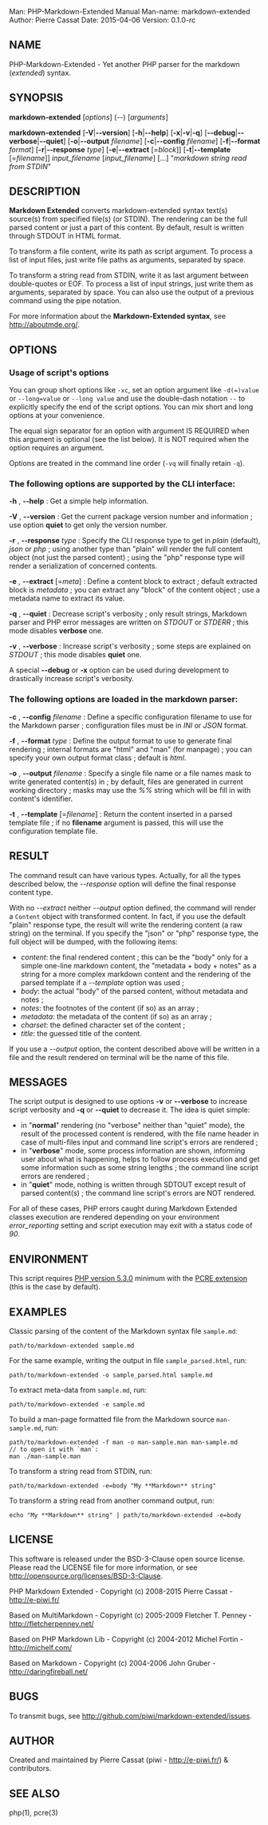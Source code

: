 Man:        PHP-Markdown-Extended Manual
Man-name:   markdown-extended
Author:     Pierre Cassat
Date:       2015-04-06
Version:    0.1.0-rc


## NAME

PHP-Markdown-Extended - Yet another PHP parser for the markdown (*extended*) syntax.


## SYNOPSIS

**markdown-extended**  [*options*]  (*--*)  [*arguments*]

**markdown-extended**  [**-V**|**--version**]  [**-h**|**--help**]
    [**-x**|**-v**|**-q**] [**--debug**|**--verbose**|**--quiet**]
    [**-o**|**--output** *filename*]
    [**-c**|**--config** *filename*]
    [**-f**|**--format** *format*]
    [**-r**|**--response** *type*]
    [**-e**|**--extract** [=*block*]]
    [**-t**|**--template** [=*filename*]]
        *input_filename*  [*input_filename*]  [...]
        "*markdown string read from STDIN*"


## DESCRIPTION

**Markdown Extended** converts markdown-extended syntax text(s) source(s) from specified file(s)
(or STDIN). The rendering can be the full parsed content or just a part of this content.
By default, result is written through STDOUT in HTML format.

To transform a file content, write its path as script argument. To process a list of input
files, just write file paths as arguments, separated by space.

To transform a string read from STDIN, write it as last argument between double-quotes or EOF.
To process a list of input strings, just write them as arguments, separated by space.
You can also use the output of a previous command using the pipe notation.

For more information about the **Markdown-Extended syntax**, see <http://aboutmde.org/>.

## OPTIONS

### Usage of script's options

You can group short options like `-xc`, set an option argument like `-d(=)value` or
`--long=value` or `--long value` and use the double-dash notation `--` to explicitly 
specify the end of the script options. You can mix short and long options at your 
convenience.

The equal sign separator for an option with argument IS REQUIRED when this argument
is optional (see the list below). It is NOT required when the option requires an
argument.

Options are treated in the command line order (`-vq` will finally retain `-q`).

### The following options are supported by the CLI interface:

**-h** , **--help**
:   Get a simple help information.

**-V** , **--version**
:   Get the current package version number and information ; use option **quiet** to
get only the version number.

**-r** , **--response** *type*
:   Specify the CLI response type to get in *plain* (default), *json* or *php* ; using
    another type than "plain" will render the full content object (not just the parsed content) ;
    using the "php" response type will render a serialization of concerned contents.

**-e** , **--extract** [=*meta*]
:   Define a content block to extract ; default extracted block is *metadata* ; you can
    extract any "block" of the content object ; use a metadata name to extract its value.

**-q** , **--quiet**
:   Decrease script's verbosity ; only result strings, Markdown parser and PHP error
    messages are written on *STDOUT* or *STDERR* ; this mode disables **verbose** one.

**-v** , **--verbose**
:   Increase script's verbosity ; some steps are explained on *STDOUT* ; this mode
disables **quiet** one.

A special **--debug** or **-x** option can be used during development to drastically
increase script's verbosity.

### The following options are loaded in the markdown parser:

**-c** , **--config** *filename*
:   Define a specific configuration filename to use for the Markdown parser ;
    configuration files must be in *INI* or *JSON* format.

**-f** , **--format** *type*
:   Define the output format to use to generate final rendering ; internal formats 
    are "html" and "man" (for manpage) ; you can specify your own output format class ; 
    default is *html*.

**-o** , **--output** *filename*
:   Specify a single file name or a file names mask to write generated content(s) in ; by
    default, files are generated in current working directory ; masks may use the *%%* string
    which will be fill in with content's identifier.

**-t** , **--template** [=*filename*]
:   Return the content inserted in a parsed template file ; if no **filename** argument is 
    passed, this will use the configuration template file.


## RESULT

The command result can have various types. Actually, for all the types described below, the
*--response* option will define the final response content type.

With no *--extract* neither *--output* option defined, the command will render a `Content` 
object with transformed content. In fact, if you use the default "plain" response type, the
result will write the rendering content (a raw string) on the terminal. If you specify the
"json" or "php" response type, the full object will be dumped, with the following items:

-   *content*: the final rendered content ; this can be the "body" only for a simple one-line
    markdown content, the "metadata + body + notes" as a string for a more complex markdown content
    and the rendering of the parsed template if a *--template* option was used ;
-   *body*: the actual "body" of the parsed content, without metadata and notes ;
-   *notes*: the footnotes of the content (if so) as an array ;
-   *metadata*: the metadata of the content (if so) as an array ;
-   *charset*: the defined character set of the content ;
-   *title*: the guessed title of the content.

If you use a *--output* option, the content described above will be written in a file and the result
rendered on terminal will be the name of this file.


## MESSAGES

The script output is designed to use options **-v** or **--verbose** to increase
script verbosity and **-q** or **--quiet** to decrease it. The idea is quiet simple:

-   in "**normal**" rendering (no "verbose" neither than "quiet" mode), the result of the 
    processed content is rendered, with the file name header in case of multi-files input
    and command line script's errors are rendered ;
-   in "**verbose**" mode, some process information are shown, informing user about what is
    happening, helps to follow process execution and get some information such as some
    string lengths ; the command line script errors are rendered ;
-   in "**quiet**" mode, nothing is written through SDTOUT except result of parsed content(s) ;
    the command line script's errors are NOT rendered.

For all of these cases, PHP errors caught during Markdown Extended classes execution are
rendered depending on your environment *error_reporting* setting and script execution may
exit with a status code of *90*.


## ENVIRONMENT

This script requires [PHP version 5.3.0](http://php.net/) minimum with the 
[PCRE extension](http://php.net/manual/en/book.pcre.php) (this is the case
by default).


## EXAMPLES

Classic parsing of the content of the Markdown syntax file `sample.md`:

    path/to/markdown-extended sample.md

For the same example, writing the output in file `sample_parsed.html`, run:

    path/to/markdown-extended -o sample_parsed.html sample.md

To extract meta-data from `sample.md`, run:

    path/to/markdown-extended -e sample.md

To build a man-page formatted file from the Markdown source `man-sample.md`, run:

    path/to/markdown-extended -f man -o man-sample.man man-sample.md
    // to open it with `man`:
    man ./man-sample.man

To transform a string read from STDIN, run:

    path/to/markdown-extended -e=body "My **Markdown** string"

To transform a string read from another command output, run:

    echo "My **Markdown** string" | path/to/markdown-extended -e=body


## LICENSE

This software is released under the BSD-3-Clause open source license. Please
read the LICENSE file for more information, or see
<http://opensource.org/licenses/BSD-3-Clause>. 

PHP Markdown Extended - 
Copyright (c) 2008-2015 Pierre Cassat - 
<http://e-piwi.fr/>

Based on MultiMarkdown - 
Copyright (c) 2005-2009 Fletcher T. Penney - 
<http://fletcherpenney.net/>

Based on PHP Markdown Lib - 
Copyright (c) 2004-2012 Michel Fortin - 
<http://michelf.com/>

Based on Markdown - 
Copyright (c) 2004-2006 John Gruber - 
<http://daringfireball.net/>

## BUGS

To transmit bugs, see <http://github.com/piwi/markdown-extended/issues>.

## AUTHOR

Created and maintained by Pierre Cassat (piwi - <http://e-piwi.fr/>) & contributors.

## SEE ALSO

php(1), pcre(3)
